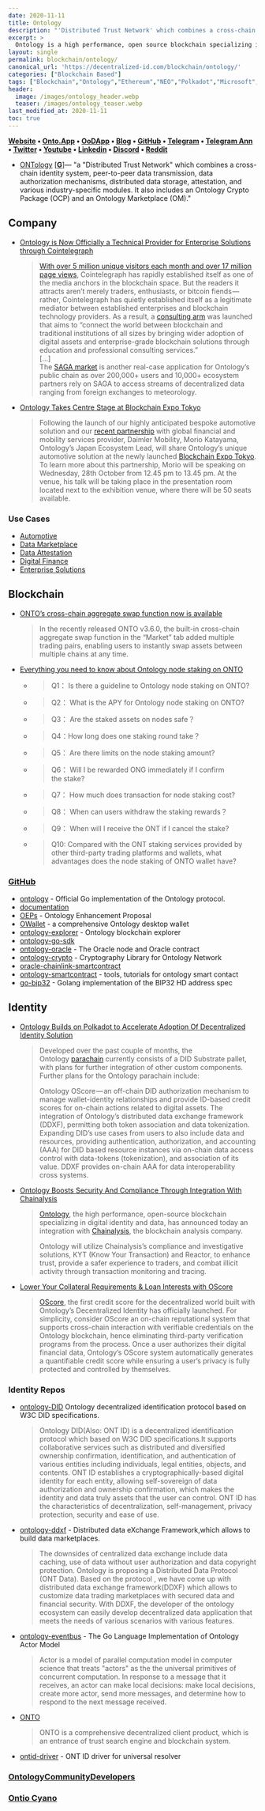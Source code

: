 ```yaml
---
date: 2020-11-11
title: Ontology
description: "'Distributed Trust Network' which combines a cross-chain identity system, peer-to-peer data transmission, data authorization mechanisms, distributed data storage, attestation, and various industry-specific modules."
excerpt: >
  Ontology is a high performance, open source blockchain specializing in digital identity and data. Ontology's unique infrastructure supports robust cross-chain collaboration and Layer 2 scalability, offering businesses the flexibility to design a blockchain that suits their needs. With a suite of decentralized identity and data sharing protocols to enhance speed, security, and trust, Ontology’s features include ONT ID, a mobile digital ID application and DID used throughout the ecosystem, and DDXF, a decentralized data exchange, and collaboration framework.
layout: single
permalink: blockchain/ontology/
canonical_url: 'https://decentralized-id.com/blockchain/ontology/'
categories: ["Blockchain Based"]
tags: ["Blockchain","Ontology","Ethereum","NEO","Polkadot","Microsoft","Consensys","Verifiable Credentials","Universal Resolver"]
header:
  image: /images/ontology_header.webp
  teaser: /images/ontology_teaser.webp
last_modified_at: 2020-11-11
toc: true
---
```


**[Website](https://ont.io/) • [Onto.App](https://onto.app) • [OoDApp](https://oodapp.io/) • [Blog](https://medium.com/ontologynetwork) • [GitHub](https://github.com/ontio/) • [Telegram](https://t.me/OntologyNetwork) • [Telegram Ann](https://t.me/OntologyAnnouncements) • [Twitter](https://twitter.com/OntologyNetwork) • [Youtube](https://www.youtube.com/channel/UCXzLZJgDglAWRU0b2GOa7pA) • [Linkedin](https://www.linkedin.com/company/ontology-network-official/) • [Discord](https://discordapp.com/invite/pQRHtbD) • [Reddit](https://www.reddit.com/r/OntologyNetwork/)**

* [ONTology](https://ont.io/) [[**G**](https://github.com/ontio/ontology-DID)]— "a "Distributed Trust Network" which combines a cross-chain identity system, peer-to-peer data transmission, data authorization mechanisms, distributed data storage, attestation, and various industry-specific modules. It also includes an Ontology Crypto Package (OCP) and an Ontology Marketplace (OM)."

## Company

* [Ontology is Now Officially a Technical Provider for Enterprise Solutions through Cointelegraph](https://medium.com/ontologynetwork/ontology-is-now-officially-a-technical-provider-for-enterprise-solutions-through-cointelegraph-80db38c45489)
  > [With over 5 million unique visitors each month and over 17 million page views](https://cointelegraph.com/advertise), Cointelegraph has rapidly established itself as one of the media anchors in the blockchain space. But the readers it attracts aren’t merely traders, enthusiasts, or bitcoin fiends — rather, Cointelegraph has quietly established itself as a legitimate mediator between established enterprises and blockchain technology providers. As a result, a [consulting arm](https://cointelegraph.com/consulting) was launched that aims to “connect the world between blockchain and traditional institutions of all sizes by bringing wider adoption of digital assets and enterprise-grade blockchain solutions through education and professional consulting services.”\
  > [...]\
  > The [SAGA market](https://www.sagamarket.io/) is another real-case application for Ontology’s public chain as over 200,000+ users and 10,000+ ecosystem partners rely on SAGA to access streams of decentralized data ranging from foreign exchanges to meteorology.
* [Ontology Takes Centre Stage at Blockchain Expo Tokyo](https://medium.com/ontologynetwork/ontology-takes-centre-stage-at-blockchain-expo-tokyo-d82a50f8682c)
  > Following the launch of our highly anticipated bespoke automotive solution and our [recent partnership](https://medium.com/ontologynetwork/daimler-mobility-partners-with-ontology-to-leverage-high-performance-technologies-and-transform-b469aa46e671) with global financial and mobility services provider, Daimler Mobility, Morio Katayama, Ontology’s Japan Ecosystem Lead, will share Ontology’s unique automotive solution at the newly launched [Blockchain Expo Tokyo](https://www.bc-expo-at.jp/en-gb.html). To learn more about this partnership, Morio will be speaking on Wednesday, 28th October from 12.45 pm to 13.45 pm. At the venue, his talk will be taking place in the presentation room located next to the exhibition venue, where there will be 50 seats available.

### Use Cases

* [Automotive](https://ont.io/automotive) 
* [Data Marketplace](https://ont.io/marketplace)
* [Data Attestation](https://ont.io/attestation)
* [Digital Finance](https://ont.io/finance)
* [Enterprise Solutions](https://ont.io/Ontology%20Enterprise%20Solutions%20Brochure_July%202020.pdf)


## Blockchain

* [ONTO’s cross-chain aggregate swap function now is available](https://medium.com/ontologynetwork/ontos-cross-chain-aggregate-swap-function-now-is-available-eedd26dab60a)
  > In the recently released ONTO v3.6.0, the built-in cross-chain aggregate swap function in the “Market” tab added multiple trading pairs, enabling users to instantly swap assets between multiple chains at any time.
* [Everything you need to know about Ontology node staking on ONTO](https://medium.com/ontologynetwork/everything-you-need-to-know-about-ontology-node-staking-on-onto-467d0dc71844)
  * > Q1： Is there a guideline to Ontology node staking on ONTO?
  * > Q2： What is the APY for Ontology node staking on ONTO?
  * > Q3： Are the staked assets on nodes safe？
  * > Q4：How long does one staking round take？
  * > Q5： Are there limits on the node staking amount?
  * > Q6： Will I be rewarded ONG immediately if I confirm the stake?
  * > Q7： How much does transaction for node staking cost?
  * > Q8： When can users withdraw the staking rewards？
  * > Q9： When will I receive the ONT if I cancel the stake?
  * > Q10: Compared with the ONT staking services provided by other third-party trading platforms and wallets, what advantages does the node staking of ONTO wallet have?


### [GitHub](https://github.com/ontio/)

* [ontology](https://github.com/ontio/ontology) - Official Go implementation of the Ontology protocol. 
* [documentation](https://github.com/ontio/documentation) 
* [OEPs](https://github.com/ontio/OEPs) - Ontology Enhancement Proposal
* [OWallet](https://github.com/ontio/OWallet/releases) - a comprehensive Ontology desktop wallet
* [ontology-explorer](https://github.com/ontio/ontology-explorer) - Ontology blockchain explorer
* [ontology-go-sdk](https://github.com/ontio/ontology-go-sdk)
* [ontology-oracle](https://github.com/ontio/ontology-oracle) - The Oracle node and Oracle contract
* [ontology-crypto](https://github.com/ontio/ontology-crypto) - Cryptography Library for Ontology Network
* [oracle-chainlink-smartcontract](https://github.com/ontio/oracle-chainlink-smartcontract)
* [ontology-smartcontract](https://github.com/ontio/ontology-smartcontract) - tools, tutorials for ontology smart contact
* [go-bip32](https://github.com/ontio/go-bip32) - Golang implementation of the BIP32 HD address spec

## Identity

* [Ontology Builds on Polkadot to Accelerate Adoption Of Decentralized Identity Solution](https://medium.com/ontologynetwork/ontology-builds-on-polkadot-to-accelerate-adoption-of-decentralized-identity-solution-acf7b8357ee)
  > Developed over the past couple of months, the Ontology [parachain](https://github.com/siovanus/DID-substrate) currently consists of a DID Substrate pallet, with plans for further integration of other custom components. Further plans for the Ontology parachain include:
  >
  > Ontology OScore — an off-chain DID authorization mechanism to manage wallet-identity relationships and provide ID-based credit scores for on-chain actions related to digital assets. The integration of Ontology’s distributed data exchange framework (DDXF), permitting both token association and data tokenization. Expanding DID’s use cases from users to also include data and resources, providing authentication, authorization, and accounting (AAA) for DID based resource instances via on-chain data access control with data-tokens (tokenization), and association of its value. DDXF provides on-chain AAA for data interoperability cross systems.
* [Ontology Boosts Security And Compliance Through Integration With Chainalysis](https://medium.com/ontologynetwork/ontology-boosts-security-and-compliance-through-integration-with-chainalysis-3dfce3c154ec)
  > [Ontology](https://ont.io/), the high performance, open-source blockchain specializing in digital identity and data, has announced today an integration with [Chainalysis](https://www.chainalysis.com/), the blockchain analysis company.
  > 
  > Ontology will utilize Chainalysis’s compliance and investigative solutions, KYT (Know Your Transaction) and Reactor, to enhance trust, provide a safer experience to traders, and combat illicit activity through transaction monitoring and tracing.
* [Lower Your Collateral Requirements & Loan Interests with OScore](https://medium.com/ontologynetwork/lower-your-collateral-requirements-loan-interests-with-oscore-fb2c835a9998)
  > [OScore](https://ocredit.io/), the first credit score for the decentralized world built with Ontology’s Decentralized Identity has officially launched. For simplicity, consider OScore an on-chain reputational system that supports cross-chain interaction with verifiable credentials on the Ontology blockchain, hence eliminating third-party verification programs from the process. Once a user authorizes their digital financial data, Ontology’s OScore system automatically generates a quantifiable credit score while ensuring a user’s privacy is fully protected and controlled by themselves.

### Identity Repos
* [ontology-DID](https://github.com/ontio/ontology-DID) Ontology decentralized identification protocol based on W3C DID specifications.
  > Ontology DID(Also: ONT ID) is a decentralized identification protocol which based on W3C DID specifications.It supports collaborative services such as distributed and diversified ownership confirmation, identification, and authentication of various entities including individuals, legal entities, objects, and contents. ONT ID establishes a cryptographically-based digital identity for each entity, allowing self-sovereign of data authorization and ownership confirmation, which makes the identity and data truly assets that the user can control. ONT ID has the characteristics of decentralization, self-management, privacy protection, security and ease of use.
* [ontology-ddxf](https://github.com/ontio/ontology-ddxf) - Distributed data eXchange Framework,which allows to build data marketplaces.
  > The downsides of centralized data exchange include data caching, use of data without user authorization and data copyright protection. Ontology is proposing a Distributed Data Protocol (ONT Data). Based on the protocol , we have come up with distributed data exchange framework(DDXF) which allows to customize data trading marketplaces with secured data and financial security. With DDXF, the developer of the ontology ecosystem can easily develop decentralized data application that meets the needs of various scenarios with various features.
* [ontology-eventbus](https://github.com/ontio/ontology-eventbus) - The Go Language Implementation of Ontology Actor Model
  > Actor is a model of parallel computation model in computer science that treats "actors" as the the universal primitives of concurrent computation. In response to a message that it receives, an actor can make local decisions: make local decisions, create more actor, send more messages, and determine how to respond to the next message received.
* [ONTO](https://github.com/ontio/ONTO)
  > ONTO is a comprehensive decentralized client product, which is an entrance of trust search engine and blockchain system.
* [ontid-driver](https://github.com/ontio/ontid-driver) - ONT ID driver for universal resolver

### [OntologyCommunityDevelopers](https://github.com/OntologyCommunityDevelopers/) 

### [Ontio Cyano](https://github.com/ontio-cyano/)

